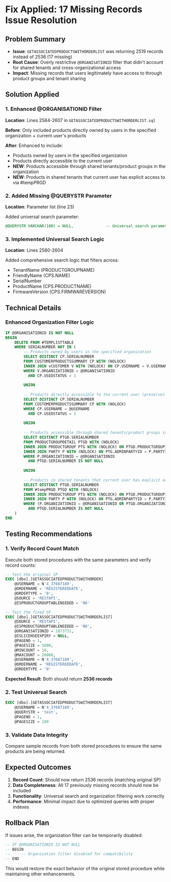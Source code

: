 # Fix Applied: 17 Missing Records Issue Resolution

## Problem Summary
- **Issue**: `GETASSOCIATEDPRODUCTSWITHORDERLIST` was returning 2519 records instead of 2536 (17 missing)
- **Root Cause**: Overly restrictive `@ORGANISATIONID` filter that didn't account for shared tenants and cross-organizational access
- **Impact**: Missing records that users legitimately have access to through product groups and tenant sharing

## Solution Applied

### 1. Enhanced @ORGANISATIONID Filter
**Location**: Lines 2584-2607 in `GETASSOCIATEDPRODUCTSWITHORDERLIST.sql`

**Before**: Only included products directly owned by users in the specified organization + current user's products

**After**: Enhanced to include:
- Products owned by users in the specified organization
- Products directly accessible to the current user
- **NEW**: Products accessible through shared tenants/product groups in the organization
- **NEW**: Products in shared tenants that current user has explicit access to via #tempPRGD

### 2. Added Missing @QUERYSTR Parameter
**Location**: Parameter list (line 23)

Added universal search parameter:
```sql
@QUERYSTR VARCHAR(100) = NULL,              -- Universal search parameter for TenantName, FriendlyName, SerialNumber, ProductName, FirmwareVersion
```

### 3. Implemented Universal Search Logic
**Location**: Lines 2580-2604

Added comprehensive search logic that filters across:
- TenantName (PRODUCTGROUPNAME)
- FriendlyName (CPS.NAME)
- SerialNumber
- ProductName (CPS.PRODUCTNAME)
- FirmwareVersion (CPS.FIRMWAREVERSION)

## Technical Details

### Enhanced Organization Filter Logic
```sql
IF @ORGANISATIONID IS NOT NULL
BEGIN
    DELETE FROM #TEMPLISTTABLE 
    WHERE SERIALNUMBER NOT IN (
        -- Products owned by users in the specified organization
        SELECT DISTINCT CP.SERIALNUMBER 
        FROM CUSTOMERPRODUCTSSUMMARY CP WITH (NOLOCK)
        INNER JOIN vCUSTOMER V WITH (NOLOCK) ON CP.USERNAME = V.USERNAME
        WHERE V.ORGANIZATIONID = @ORGANISATIONID
          AND CP.USEDSTATUS = 1
        
        UNION
        
        -- Products directly accessible to the current user (preserves shared/transferred products)
        SELECT DISTINCT CP.SERIALNUMBER 
        FROM CUSTOMERPRODUCTSSUMMARY CP WITH (NOLOCK)
        WHERE CP.USERNAME = @USERNAME
          AND CP.USEDSTATUS = 1
        
        UNION
        
        -- Products accessible through shared tenants/product groups in the organization
        SELECT DISTINCT PTGD.SERIALNUMBER
        FROM PRODUCTGROUPDETAIL PTGD WITH (NOLOCK)
        INNER JOIN PRODUCTGROUP PTG WITH (NOLOCK) ON PTGD.PRODUCTGROUPID = PTG.PRODUCTGROUPID
        INNER JOIN PARTY P WITH (NOLOCK) ON PTG.ADMINPARTYID = P.PARTYID
        WHERE P.ORGANIZATIONID = @ORGANISATIONID
          AND PTGD.SERIALNUMBER IS NOT NULL
        
        UNION
        
        -- Products in shared tenants that current user has explicit access to via #tempPRGD
        SELECT DISTINCT PTGD.SERIALNUMBER
        FROM #tempPRGD PTGD WITH (NOLOCK)
        INNER JOIN PRODUCTGROUP PTG WITH (NOLOCK) ON PTGD.PRODUCTGROUPID = PTG.PRODUCTGROUPID
        INNER JOIN PARTY P WITH (NOLOCK) ON PTG.ADMINPARTYID = P.PARTYID
        WHERE (P.ORGANIZATIONID = @ORGANISATIONID OR PTGD.ORGANIZATIONID = @ORGANISATIONID)
          AND PTGD.SERIALNUMBER IS NOT NULL
    )
END
```

## Testing Recommendations

### 1. Verify Record Count Match
Execute both stored procedures with the same parameters and verify record counts:

```sql
-- Test the original SP
EXEC [dbo].[GETASSOCIATEDPRODUCTSWITHORDER] 
    @USERNAME = N'4_37687189',
    @ORDERNAME = 'REGISTEREDDATE',
    @ORDERTYPE = '0',
    @SOURCE = 'RESTAPI',
    @ISPRODUCTGROUPTABLENEEDED = 'NO'

-- Test the fixed SP
EXEC [dbo].[GETASSOCIATEDPRODUCTSWITHORDERLIST] 
    @SOURCE = 'RESTAPI',
    @ISPRODUCTGROUPTABLENEEDED = 'NO',
    @ORGANISATIONID = 1873731,
    @ISLICENSEEXPIRY = NULL,
    @PAGENO = 1,
    @PAGESIZE = 5000,
    @MINCOUNT = 10,
    @MAXCOUNT = 20000,
    @USERNAME = N'4_37687189',
    @ORDERNAME = 'REGISTEREDDATE',
    @ORDERTYPE = '0'
```

**Expected Result**: Both should return **2536 records**

### 2. Test Universal Search
```sql
EXEC [dbo].[GETASSOCIATEDPRODUCTSWITHORDERLIST] 
    @USERNAME = N'4_37687189',
    @QUERYSTR = 'test',
    @PAGENO = 1,
    @PAGESIZE = 100
```

### 3. Validate Data Integrity
Compare sample records from both stored procedures to ensure the same products are being returned.

## Expected Outcomes

1. **Record Count**: Should now return 2536 records (matching original SP)
2. **Data Completeness**: All 17 previously missing records should now be included
3. **Functionality**: Universal search and organization filtering work correctly
4. **Performance**: Minimal impact due to optimized queries with proper indexes

## Rollback Plan

If issues arise, the organization filter can be temporarily disabled:

```sql
-- IF @ORGANISATIONID IS NOT NULL
-- BEGIN
--     -- Organization filter disabled for compatibility
-- END
```

This would restore the exact behavior of the original stored procedure while maintaining other enhancements.